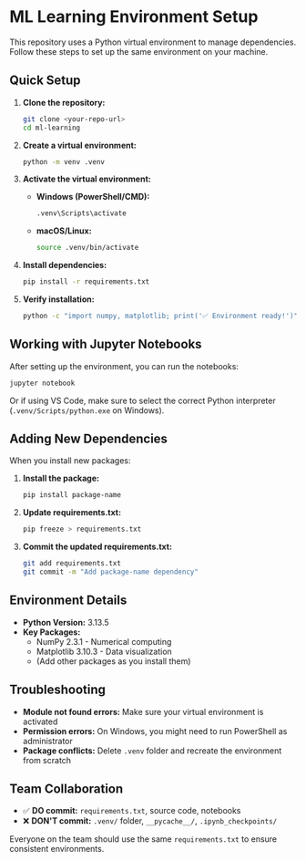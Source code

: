 # ML Learning Environment Setup

This repository uses a Python virtual environment to manage dependencies. Follow these steps to set up the same environment on your machine.

## Quick Setup

1. **Clone the repository:**
   ```bash
   git clone <your-repo-url>
   cd ml-learning
   ```

2. **Create a virtual environment:**
   ```bash
   python -m venv .venv
   ```

3. **Activate the virtual environment:**
   - **Windows (PowerShell/CMD):**
     ```bash
     .venv\Scripts\activate
     ```
   - **macOS/Linux:**
     ```bash
     source .venv/bin/activate
     ```

4. **Install dependencies:**
   ```bash
   pip install -r requirements.txt
   ```

5. **Verify installation:**
   ```bash
   python -c "import numpy, matplotlib; print('✅ Environment ready!')"
   ```

## Working with Jupyter Notebooks

After setting up the environment, you can run the notebooks:

```bash
jupyter notebook
```

Or if using VS Code, make sure to select the correct Python interpreter (`.venv/Scripts/python.exe` on Windows).

## Adding New Dependencies

When you install new packages:

1. **Install the package:**
   ```bash
   pip install package-name
   ```

2. **Update requirements.txt:**
   ```bash
   pip freeze > requirements.txt
   ```

3. **Commit the updated requirements.txt:**
   ```bash
   git add requirements.txt
   git commit -m "Add package-name dependency"
   ```

## Environment Details

- **Python Version:** 3.13.5
- **Key Packages:**
  - NumPy 2.3.1 - Numerical computing
  - Matplotlib 3.10.3 - Data visualization
  - (Add other packages as you install them)

## Troubleshooting

- **Module not found errors:** Make sure your virtual environment is activated
- **Permission errors:** On Windows, you might need to run PowerShell as administrator
- **Package conflicts:** Delete `.venv` folder and recreate the environment from scratch

## Team Collaboration

- ✅ **DO commit:** `requirements.txt`, source code, notebooks
- ❌ **DON'T commit:** `.venv/` folder, `__pycache__/`, `.ipynb_checkpoints/`

Everyone on the team should use the same `requirements.txt` to ensure consistent environments.
